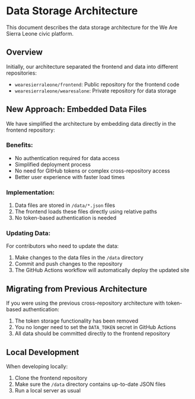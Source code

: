 # Data Storage Architecture

This document describes the data storage architecture for the We Are Sierra Leone civic platform.

## Overview

Initially, our architecture separated the frontend and data into different repositories:
- `wearesierraleone/frontend`: Public repository for the frontend code
- `wearesierraleone/wearesalone`: Private repository for data storage

## New Approach: Embedded Data Files

We have simplified the architecture by embedding data directly in the frontend repository:

### Benefits:
- No authentication required for data access
- Simplified deployment process
- No need for GitHub tokens or complex cross-repository access
- Better user experience with faster load times

### Implementation:
1. Data files are stored in `/data/*.json` files
2. The frontend loads these files directly using relative paths
3. No token-based authentication is needed

### Updating Data:

For contributors who need to update the data:

1. Make changes to the data files in the `/data` directory
2. Commit and push changes to the repository
3. The GitHub Actions workflow will automatically deploy the updated site

## Migrating from Previous Architecture

If you were using the previous cross-repository architecture with token-based authentication:

1. The token storage functionality has been removed
2. You no longer need to set the `DATA_TOKEN` secret in GitHub Actions
3. All data should be committed directly to the frontend repository

## Local Development

When developing locally:

1. Clone the frontend repository
2. Make sure the `/data` directory contains up-to-date JSON files
3. Run a local server as usual
